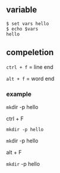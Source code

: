 

variable
--
```console
$ set vars hello
$ echo $vars
hello
```
compeletion
--
`ctrl + f` = line end

`alt + f` = word end


### example

`mk`dir -p hello

ctrl + F

`mkdir -p hello`


`mk`dir -p hello

alt + F

`mkdir` -p hello
